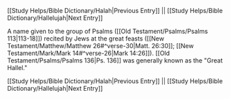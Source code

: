 [[Study Helps/Bible Dictionary/Halah|Previous Entry]]  ||  [[Study Helps/Bible Dictionary/Hallelujah|Next Entry]]

 A name given to the group of Psalms ([[Old Testament/Psalms/Psalms 113|113-18]]) recited by Jews at the great feasts ([[New Testament/Matthew/Matthew 26#^verse-30|Matt. 26:30]]; [[New Testament/Mark/Mark 14#^verse-26|Mark 14:26]]). [[Old Testament/Psalms/Psalms 136|Ps. 136]] was generally known as the "Great Hallel."

[[Study Helps/Bible Dictionary/Halah|Previous Entry]]  ||  [[Study Helps/Bible Dictionary/Hallelujah|Next Entry]]